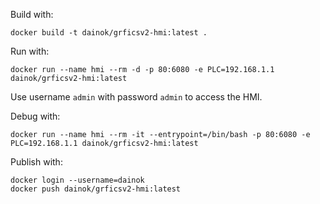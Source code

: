 Build with:

```
docker build -t dainok/grficsv2-hmi:latest .
```

Run with:

```
docker run --name hmi --rm -d -p 80:6080 -e PLC=192.168.1.1 dainok/grficsv2-hmi:latest
```

Use username `admin` with password `admin` to access the HMI.

Debug with:

```
docker run --name hmi --rm -it --entrypoint=/bin/bash -p 80:6080 -e PLC=192.168.1.1 dainok/grficsv2-hmi:latest
```

Publish with:

```
docker login --username=dainok
docker push dainok/grficsv2-hmi:latest
```
